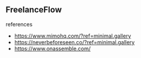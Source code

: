 ## FreelanceFlow




references
* https://www.mimohq.com/?ref=minimal.gallery
* https://neverbeforeseen.co/?ref=minimal.gallery
* https://www.onassemble.com/